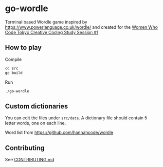 # go-wordle
Terminal based Wordle game inspired by https://www.powerlanguage.co.uk/wordle/ and created for the [Women Who Code Tokyo Creative Coding Study Session #1](https://github.com/WWCodeTokyo/creative-coding/wiki/Session-1:-%22Great-Artists-Steal-(With-Permission)%22)

## How to play

Compile

``` sh
cd src
go build
```

Run
``` sh
./go-wordle
```

## Custom dictionaries

You can edit the files under `src/data`. A dictionary file should contain 5 letter words, one on each line.

Word list from https://github.com/hannahcode/wordle

## Contributing

See [CONTRIBUTING.md](CONTRIBUTING.md)
